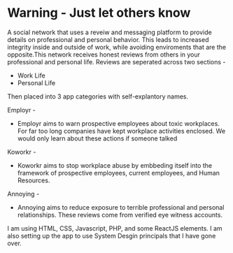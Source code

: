 # Warning - Just let others know

A social network that uses a reveiw and messaging platform to provide details on professional and personal behavior. This leads to increased integrity inside and outside of work, while avoiding enviroments that are the opposite.This network receives honest reviews from others in your professional and personal life. Reviews are seperated across two sections - 

* Work Life
* Personal Life 


Then placed into 3 app categories with self-explantory names.

Employr -

* Employr aims to warn prospective employees about toxic workplaces. For far too long companies have kept workplace activities enclosed. We would only learn about these actions if someone talked

Koworkr -

* Koworkr aims to stop workplace abuse by embbeding itself into the framework of prospective employees, current employees, and Human Resources.

Annoying - 

* Annoying aims to reduce exposure to terrible professional and personal relationships. These reviews come from verified eye witness accounts. 


I am using HTML, CSS, Javascript, PHP, and some ReactJS elements. I am also setting up the app to use System Desgin principals that I have gone over.

